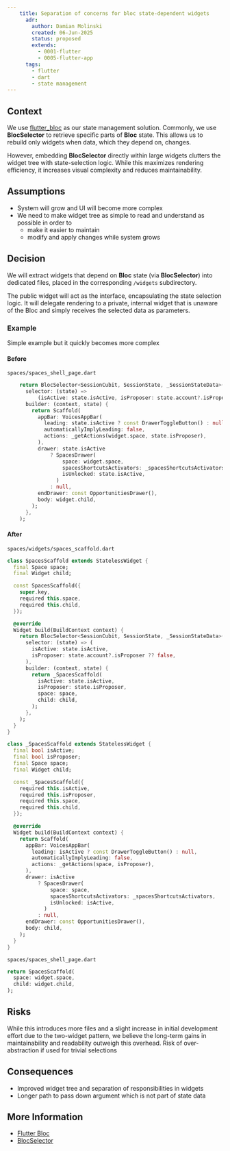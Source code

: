 ```yaml
---
    title: Separation of concerns for bloc state-dependent widgets
      adr:
        author: Damian Molinski
        created: 06-Jun-2025
        status: proposed
        extends:
          - 0001-flutter
          - 0005-flutter-app
      tags:
        - flutter
        - dart
        - state management
---
```


## Context

We use [flutter_bloc](https://pub.dev/packages/flutter_bloc) as our state management solution.
Commonly, we use **BlocSelector** to retrieve specific parts of **Bloc** state.
This allows us to rebuild only widgets when data, which they depend on, changes.

However, embedding **BlocSelector** directly within large widgets clutters the widget tree with state-selection logic.
While this maximizes rendering efficiency, it increases visual complexity and reduces maintainability.

## Assumptions

* System will grow and UI will become more complex
* We need to make widget tree as simple to read and understand as possible in order to
  * make it easier to maintain
  * modify and apply changes while system grows

## Decision

We will extract widgets that depend on **Bloc** state (via **BlocSelector**) into dedicated files,
placed in the corresponding `/widgets` subdirectory.

The public widget will act as the interface, encapsulating the state selection logic.
It will delegate rendering to a private, internal widget that is unaware of the Bloc and simply
receives the selected data as parameters.

### Example

Simple example but it quickly becomes more complex

#### Before

`spaces/spaces_shell_page.dart`

```dart
    return BlocSelector<SessionCubit, SessionState, _SessionStateData>(
      selector: (state) =>
          (isActive: state.isActive, isProposer: state.account?.isProposer ?? false),
      builder: (context, state) {
        return Scaffold(
          appBar: VoicesAppBar(
            leading: state.isActive ? const DrawerToggleButton() : null,
            automaticallyImplyLeading: false,
            actions: _getActions(widget.space, state.isProposer),
          ),
          drawer: state.isActive
              ? SpacesDrawer(
                  space: widget.space,
                  spacesShortcutsActivators: _spacesShortcutsActivators,
                  isUnlocked: state.isActive,
                )
              : null,
          endDrawer: const OpportunitiesDrawer(),
          body: widget.child,
        );
      },
    );
```

#### After

`spaces/widgets/spaces_scaffold.dart`

```dart
class SpacesScaffold extends StatelessWidget {
  final Space space;
  final Widget child;

  const SpacesScaffold({
    super.key,
    required this.space,
    required this.child,
  });

  @override
  Widget build(BuildContext context) {
    return BlocSelector<SessionCubit, SessionState, _SessionStateData>(
      selector: (state) => (
        isActive: state.isActive,
        isProposer: state.account?.isProposer ?? false,
      ),
      builder: (context, state) {
        return _SpacesScaffold(
          isActive: state.isActive,
          isProposer: state.isProposer,
          space: space,
          child: child,
        );
      },
    );
  }
}

class _SpacesScaffold extends StatelessWidget {
  final bool isActive;
  final bool isProposer;
  final Space space;
  final Widget child;

  const _SpacesScaffold({
    required this.isActive,
    required this.isProposer,
    required this.space,
    required this.child,
  });

  @override
  Widget build(BuildContext context) {
    return Scaffold(
      appBar: VoicesAppBar(
        leading: isActive ? const DrawerToggleButton() : null,
        automaticallyImplyLeading: false,
        actions: _getActions(space, isProposer),
      ),
      drawer: isActive
          ? SpacesDrawer(
              space: space,
              spacesShortcutsActivators: _spacesShortcutsActivators,
              isUnlocked: isActive,
            )
          : null,
      endDrawer: const OpportunitiesDrawer(),
      body: child,
    );
  }
}

```

`spaces/spaces_shell_page.dart`

```dart
return SpacesScaffold(
  space: widget.space,
  child: widget.child,
);
```

## Risks

While this introduces more files and a slight increase in initial development effort due to the
two-widget pattern, we believe the long-term gains in maintainability and readability outweigh
this overhead.
Risk of over-abstraction if used for trivial selections

## Consequences

* Improved widget tree and separation of responsibilities in widgets
* Longer path to pass down argument which is not part of state data

## More Information

* [Flutter Bloc](https://pub.dev/packages/flutter_bloc)
* [BlocSelector](https://pub.dev/packages/flutter_bloc#blocselector)
